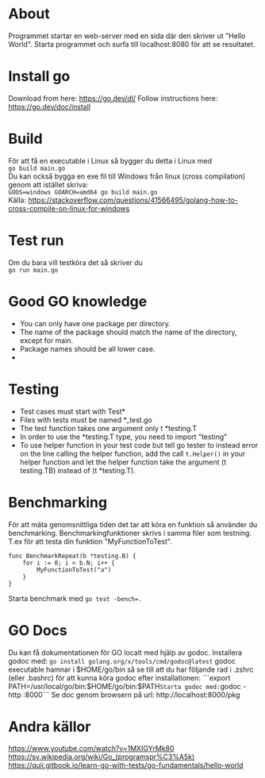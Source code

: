 # About
Programmet startar en web-server med en sida där den skriver ut "Hello World". Starta programmet och surfa till localhost:8080 för att se resultatet.  

# Install go
Download from here: https://go.dev/dl/
Follow instructions here: https://go.dev/doc/install


# Build
För att få en executable i Linux så bygger du detta i Linux med  
```go build main.go```  
Du kan också bygga en exe fil till Windows från linux (cross compilation) genom att istället skriva:  
```GOOS=windows GOARCH=amd64 go build main.go```  
Källa: https://stackoverflow.com/questions/41566495/golang-how-to-cross-compile-on-linux-for-windows  

# Test run
Om du bara vill testköra det så skriver du  
```go run main.go```

# Good GO knowledge
- You can only have one package per directory.
- The name of the package should match the name of the directory, except for main.
- Package names should be all lower case.
- 

# Testing
- Test cases must start with Test*
- Files with tests must be named *_test.go
- The test function takes one argument only t *testing.T
- In order to use the *testing.T type, you need to import "testing"
- To use helper function in your test code but tell go tester to instead error on the line calling the helper function, add the call ```t.Helper()``` in your helper function and let the helper function take the argument (t testing.TB) instead of (t  *testing.T).

# Benchmarking
För att mäta genomsnittliga tiden det tar att köra en funktion så använder du benchmarking. Benchmarkingfunktioner skrivs i samma filer som testning.
T.ex för att testa din funktion "MyFunctionToTest".
```
func BenchmarkRepeat(b *testing.B) {
	for i := 0; i < b.N; i++ {
		MyFunctionToTest("a")
	}
}
```
Starta benchmark med ```go test -bench=.```


# GO Docs
Du kan få dokumentationen för GO localt med hjälp av godoc.
Installera godoc med:
```go install golang.org/x/tools/cmd/godoc@latest```
godoc executable hamnar i $HOME/go/bin så se till att du har följande rad i .zshrc (eller .bashrc) för att kunna köra godoc efter installationen:
```export PATH=/usr/local/go/bin:$HOME/go/bin:$PATH```
Starta godoc med:
```godoc -http :8000```
Se doc genom browsern på url:
http://localhost:8000/pkg

# Andra källor
https://www.youtube.com/watch?v=1MXIGYrMk80  
https://sv.wikipedia.org/wiki/Go_(programspr%C3%A5k)
https://quii.gitbook.io/learn-go-with-tests/go-fundamentals/hello-world

